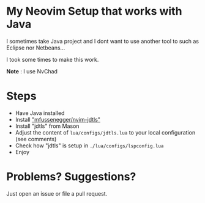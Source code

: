 # My Neovim Setup that works with Java

I sometimes take Java project and I dont want to use another tool to such as Eclipse nor Netbeans...

I took some times to make this work.

**Note** : I use NvChad

# Steps

- Have Java installed
- Install ["mfussenegger/nvim-jdtls"](https://github.com/mfussenegger/nvim-jdtls)
- Install "jdtls" from Mason
- Adjust the content of `lua/configs/jdtls.lua` to your local configuration (see comments)
- Check how "jdtls" is setup in `./lua/configs/lspconfig.lua`
- Enjoy

# Problems? Suggestions?

Just open an issue or file a pull request.
